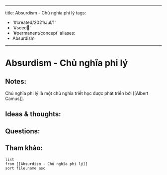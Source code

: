 
---
title: Absurdism - Chủ nghĩa phi lý
tags:
  - '#created/2021/Jul/1'
  - '#seed🥜'
  - '#permanent/concept'
aliases:
  - Absurdism
---
# Absurdism - Chủ nghĩa phi lý

## Notes:
Chủ nghĩa phi lý là một chủ nghĩa triết học được phát triển bởi [[Albert Camus]].

## Ideas & thoughts:

## Questions:


## Tham khảo:
```dataview
list
from [[Absurdism - Chủ nghĩa phi lý]]
sort file.name asc
```
